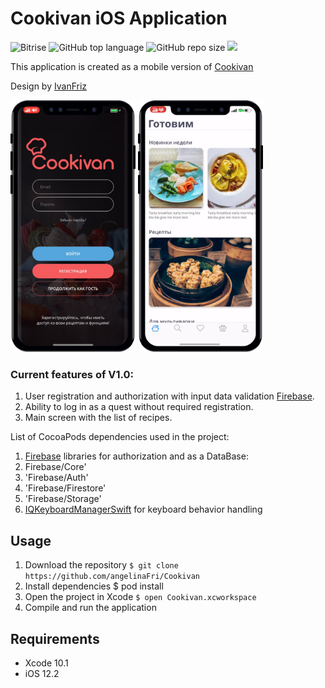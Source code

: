 # Cookivan iOS Application
<img alt="Bitrise" src="https://img.shields.io/bitrise/cc6ac6237221271e?token=go-dx1AcqGyLxwcHMmskIw"> <img alt="GitHub top language" src="https://img.shields.io/github/languages/top/angelinaFri/Cookivan"> <img alt="GitHub repo size" src="https://img.shields.io/github/repo-size/angelinaFri/Cookivan"> <img src="https://img.shields.io/badge/min%20iOS%20version-12.2-green">

This application is created as a mobile version of [Cookivan](https://cookivan.com)

Design by [IvanFriz](https://www.behance.net/friziivan51c5)

<img src="Screenshots/login1.png" width="200"> <img src="Screenshots/mainScreen.png" width="200">


### Current features of V1.0:
1. User registration and authorization with input data validation [Firebase](https://firebase.google.com).
2. Ability to log in as a quest without required registration.
3. Main screen with the list of recipes.

List of CocoaPods dependencies used in the project:
1. [Firebase](https://firebase.google.com) libraries for authorization and as a DataBase: 
  1. Firebase/Core'
  2. 'Firebase/Auth'
  3. 'Firebase/Firestore'
  4. 'Firebase/Storage'
2. [IQKeyboardManagerSwift](https://cocoapods.org/pods/IQKeyboardManagerSwift) for keyboard behavior handling

## Usage
1. Download the repository
`$ git clone https://github.com/angelinaFri/Cookivan`
2. Install dependencies
 $ pod install
3. Open the project in Xcode
`$ open Cookivan.xcworkspace`
4. Compile and run the application

## Requirements
* Xcode 10.1
* iOS 12.2
  
